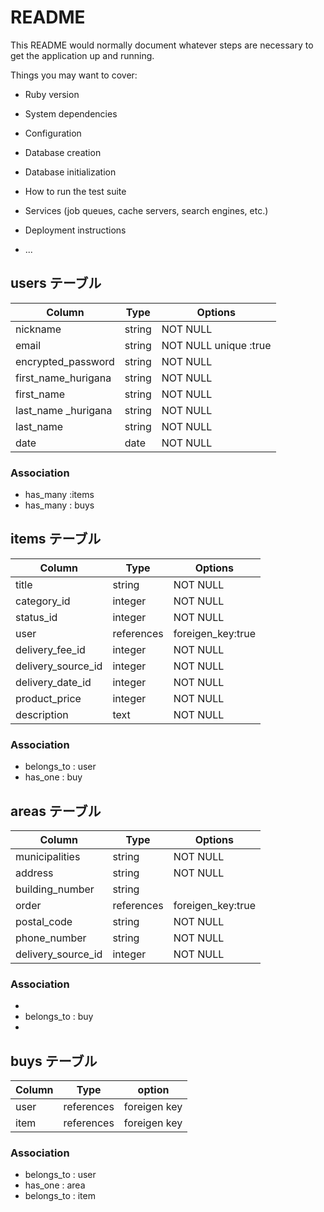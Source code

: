 # README

This README would normally document whatever steps are necessary to get the
application up and running.

Things you may want to cover:

* Ruby version

* System dependencies

* Configuration

* Database creation

* Database initialization

* How to run the test suite

* Services (job queues, cache servers, search engines, etc.)

* Deployment instructions

* ...
## users テーブル

| Column               | Type   | Options               |
| ---------------      | ------ | --------------------- |
| nickname             | string |  NOT NULL             |
| email                | string |  NOT NULL unique :true|
| encrypted_password   | string |  NOT NULL             |
| first_name_hurigana  | string |  NOT NULL             |
| first_name           | string |  NOT NULL             |
| last_name _hurigana  | string |  NOT NULL             |
| last_name            | string |  NOT NULL             |
| date                 |  date  |  NOT NULL             |


### Association

- has_many :items
- has_many : buys

## items テーブル

| Column             | Type           | Options          |
| ---------------    | -------------  | -----------      |
|   title            |  string        |   NOT NULL       |
| category_id        |  integer       |   NOT NULL       |
|   status_id        |  integer       |   NOT NULL       |
|    user            | references     | foreigen_key:true|
| delivery_fee_id    |  integer       |   NOT NULL       |
| delivery_source_id |  integer       |   NOT NULL       |
| delivery_date_id   |  integer       |   NOT NULL       |
|  product_price     |  integer       |   NOT NULL       |
|  description       |  text          |   NOT NULL       |

### Association

- belongs_to : user
- has_one : buy



## areas テーブル

| Column               | Type        | Options          |
| -----------------    | ----------- | -----------      |
|   municipalities     | string      |   NOT NULL       |
|   address            | string      |   NOT NULL       |
|   building_number    | string      |  
|   order              | references  | foreigen_key:true| 
|   postal_code        | string      |   NOT NULL       |
|  phone_number        | string      |   NOT NULL       |
| delivery_source_id   |  integer    |   NOT NULL       |

### Association

- 
- belongs_to : buy
-

## buys テーブル

| Column               | Type        | option       |
| -----------------    | ----------- | -------------|
|   user               | references  |  foreigen key| 
|   item               | references  |  foreigen key|

### Association

- belongs_to : user
- has_one  : area
- belongs_to : item
